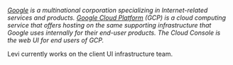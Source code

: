 _[Google][google-url] is a multinational corporation specializing in Internet-related services and
products. [Google Cloud Platform][cloud-url] (GCP) is a cloud computing service that offers hosting
on the same supporting infrastructure that Google uses internally for their end-user products. The
Cloud Console is the web UI for end users of GCP._

Levi currently works on the client UI infrastructure team.

[google-url]: https://google.com/about
[cloud-url]: https://cloud.google.com